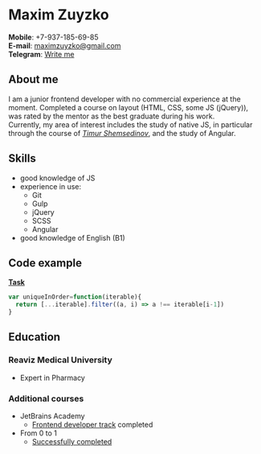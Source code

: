 # Maxim Zuyzko  
**Mobile**: +7-937-185-69-85  
**E-mail**: maximzuyzko@gmail.com  
**Telegram**: [Write me](http://t.me/fromSamarawithhate 'it`s up to u')

## About me

I am a junior frontend developer with no commercial experience at the moment. Completed a course on layout (HTML, CSS, some JS (jQuery)), was rated by the mentor as the best graduate during his work.  
Currently, my area of interest includes the study of native JS, in particular through the course of [_Timur Shemsedinov_](https://github.com/HowProgrammingWorks/Index/blob/master/Courses/Fundamentals.md), and the study of Angular.

## Skills
* good knowledge of JS
* experience in use:
  - Git
  - Gulp
  - jQuery
  - SCSS
  - Angular
* good knowledge of English (B1)

## Code example
[**Task**](https://www.codewars.com/kata/54e6533c92449cc251001667)
```js
var uniqueInOrder=function(iterable){
  return [...iterable].filter((a, i) => a !== iterable[i-1])
}
```

## Education
### Reaviz Medical University
* Expert in Pharmacy
### Additional courses
* JetBrains Academy
    - [Frontend developer track](https://hyperskill.org/profile/80511110) completed
* From 0 to 1
    - [Successfully completed](https://fs03.getcourse.ru/fileservice/file/download/a/92698/sc/157/h/16fd2fe761ecb08824f0943ce3867a73.png)
